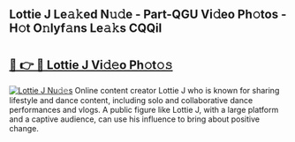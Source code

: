 ## Lottie J Le𝚊𝚔ed N𝚞𝚍e - Part-QGU Vi𝚍eo Ph𝚘tos - H𝚘t O𝚗lyf𝚊ns Le𝚊𝚔s CQQil

# <h2><a href="http://hf91ep.feru.top/?c=Lottie+J">🔗 👉 🔴 Lottie J Vi𝚍𝚎o Ph𝚘t𝚘𝚜</a></h2>

[![Lottie J Nu𝚍𝚎s](https://i.imgur.com/0TWrTi3.gif)](http://hf91ep.feru.top/?c=Lottie+J)
Online content creator Lottie J who is known for sharing lifestyle and dance content, including solo and collaborative dance performances and vlogs. A public figure like Lottie J, with a large platform and a captive audience, can use his influence to bring about positive change. 
